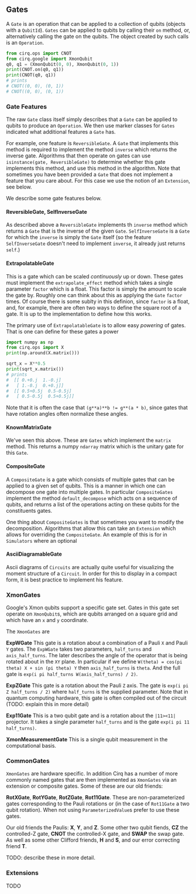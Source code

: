 ## Gates

A ``Gate`` is an operation that can be applied to a collection of 
qubits (objects with a ``QubitId``).  ``Gates`` can be applied
to qubits by calling their ``on`` method, or, alternatively
calling the gate on the qubits.  The object created by such calls
is an ``Operation``.
```python
from cirq.ops import CNOT
from cirq.google import XmonQubit
q0, q1 = (XmonQubit(0, 0), XmonQubit(0, 1))
print(CNOT.on(q0, q1))
print(CNOT(q0, q1))
# prints
# CNOT((0, 0), (0, 1))
# CNOT((0, 0), (0, 1))
```

### Gate Features

The raw ``Gate`` class itself simply describes that a ``Gate``
can be applied to qubits to produce an ``Operation``. We then
use marker classes for ``Gates`` indicated what additional
features a ``Gate`` has.  

For example, one feature is ``ReversibleGate``.  A ``Gate``
that implements this method is required to implement
the method ``inverse`` which returns the inverse gate.
Algorithms that then operate on gates can use 
``isinstance(gate, ReversibleGate)`` to determine whether
this gate implements this method, and use this method
in the algorithm. Note that sometimes you have been provided
a ``Gate`` that does not implement a feature that you care
about.  For this case we use the notion of an ``Extension``,
see below.  

We describe some gate features below.

#### ReversibleGate, SelfInverseGate

As described above a ``ReversibleGate`` implements th
``inverse`` method which returns a ``Gate`` that is the
inverse of the given ``Gate``.  ``SelfInverseGate`` is
a ``Gate`` for which the ``inverse`` is simply the ``Gate``
itself (so the feature ``SelfInverseGate`` doesn't need
to implement ``inverse``, it already just returns ``self``.)

#### ExtrapolatableGate

This is a gate which can be scaled *continuously* up 
or down.  These gates must implement the ``extrapolate_effect``
method which takes a single parameter ``factor`` which 
is a float. This factor is simply the amount to scale
the gate by. Roughly one can think about this as applying the
``Gate`` ``factor`` times.  Of course there is some 
sublty in this definion, since ``factor`` is a float, and,
for example, there are often two ways to define the square
root of a gate.  It is up to the implementation to 
define how this works.

The primary use of ``ExtrapolatableGate`` is to allow
easy *powering* of gates.  That is one can define
for these gates a power
```python
import numpy as np
from cirq.ops import X
print(np.around(X.matrix()))

sqrt_x = X**0.5
print(sqrt_x.matrix())
# prints
#  [[ 0.+0.j  1.-0.j]
#   [ 1.-0.j  0.+0.j]]
#  [[ 0.5+0.5j  0.5-0.5j]
#   [ 0.5-0.5j  0.5+0.5j]]
```

Note that it is often the case that ``(g**a)**b != g**(a * b)``,
since gates that have rotation angles often normalize these 
angles.

#### KnownMatrixGate

We've seen this above.  These are ``Gates`` which implement
the ``matrix`` method. This returns a numpy ``ndarray`` matrix
which is the unitary gate for this ``Gate``.

#### CompositeGate

A ``CompositeGate`` is a gate which consists of multiple gates
that can be applied to a given set of qubits.  This is a manner
in which one can decompose one gate into multiple gates.  In
particular ``CompositeGates`` implement the method 
``default_decompose`` which acts on a sequence of qubits, and
returns a list of the operations acting on these qubits for
the constituents gates.  

One thing about ``CompositeGates`` is that sometimes you want
to modify the decomposition.  Algorithms that allow this can
take an ``Extension`` which allows for overriding the 
``CompositeGate``.  An example of this is for in 
``Simulators`` where an optional 

#### AsciiDiagramableGate

Ascii diagrams of ``Circuits`` are actually quite useful for 
visualizing the moment structure of a ``Circuit``. In order
for this to display in a compact form, it is best practice
to implement his feature.

### XmonGates

Google's Xmon qubits support a specific gate set. Gates
in this gate set operate on ``XmonQubit``s, which are qubits
arranged on a square grid and which have an ``x`` and ``y``
coordinate.

The ``XmonGates`` are

**ExpWGate** This gate is a rotation about a combination of
a Pauli `X` and Pauli `Y` gates.  The ``ExpWGate`` takes
two parameters, ``half_turns`` and ``axis_half_turns``.  The
later describes the angle of the operator that is being
rotated about in the ``XY`` plane.  In particular if we define
``W(theta) = cos(pi theta) X + sin (pi theta) Y`` then
``axis_half_turns`` is ``theta``.  And the full gate is
``exp(i pi half_turns W(axis_half_turns) / 2)``.

**ExpZGate** This gate is a rotation about the Pauli ``Z``
axis.  The gate is ``exp(i pi Z half_turns / 2)`` where
``half_turns`` is the supplied parameter.  Note that in 
quantum computing hardware, this gate is often compiled
out of the circuit (TODO: explain this in more detail)

**Exp11Gate** This is a two qubit gate and is a rotation
about the ``|11><11|`` projector.  It takes a single parameter 
``half_turns`` and is the gate ``exp(i pi 11 half_turns)``.

**XmonMeasurementGate** This is a single qubit measurement
in the computational basis. 

### CommonGates

``XmonGates`` are hardware specific.  In addition Cirq has a
number of more commonly named gates that are then implemented
as ``XmonGates`` via an extension or composite gates.  Some
of these are our old friends:

**RotXGate**, **RotYGate**, **RotZGate**, **Rot11Gate**. 
These are non-parameterized gates corresponding to the 
Pauli rotations or (in the case of ``Rot11Gate`` a two
qubit rotation).  When not using ``ParameterizedValue``s
prefer to use these gates.

Our old friends the Paulis: **X**, **Y**, and **Z**. 
Some other two qubit fiends, **CZ** the controlled-Z gate,
**CNOT** the controlled-X gate, and **SWAP** the swap gate.
As well as some other Clifford friends, **H** and **S**,
and our error correcting friend **T**.

TODO: describe these in more detail.  

### Extensions

TODO
